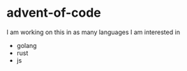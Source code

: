 # advent-of-code

 I am working on this in as many languages I am interested in
 - golang
 - rust
 - js
